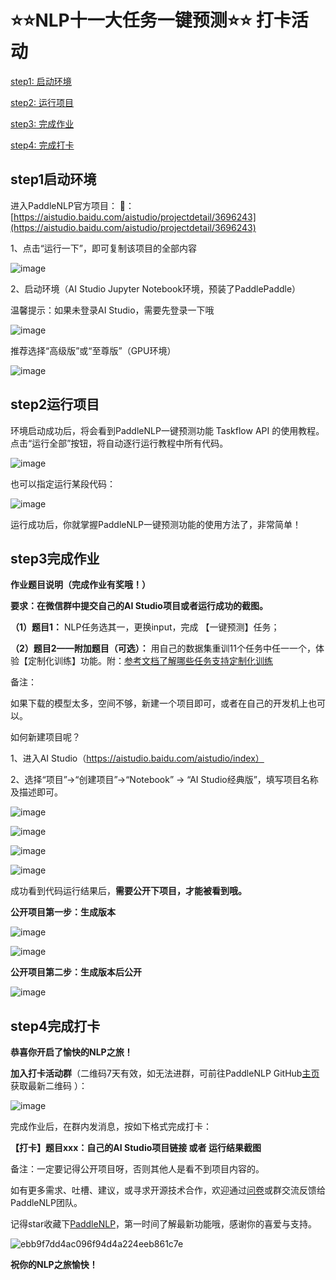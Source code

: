 # ⭐️⭐️NLP十一大任务一键预测⭐️⭐️ 打卡活动

[step1: 启动环境](#step1启动环境) 

[step2: 运行项目](#step2运行项目) 

[step3: 完成作业](#step3完成作业) 

[step4: 完成打卡](#step4完成打卡) 


## step1启动环境
进入PaddleNLP官方项目：
🔗：[https://aistudio.baidu.com/aistudio/projectdetail/3696243](https://aistudio.baidu.com/aistudio/projectdetail/3696243)

1、点击“运行一下”，即可复制该项目的全部内容

 ![image](https://user-images.githubusercontent.com/11793384/160789524-168fbce6-7bd0-4fd9-a3b8-9ecf38e4212d.png)

2、启动环境（AI Studio Jupyter Notebook环境，预装了PaddlePaddle）

温馨提示：如果未登录AI Studio，需要先登录一下哦
 
 ![image](https://user-images.githubusercontent.com/11793384/160789931-ac69e562-d9fb-43e5-8307-e17980cc1c7d.png)


推荐选择“高级版”或“至尊版”（GPU环境）

![image](https://user-images.githubusercontent.com/11793384/160789736-d7bfbc2a-c165-494c-9b87-acde7f99a4b3.png)

 
## step2运行项目
环境启动成功后，将会看到PaddleNLP一键预测功能 Taskflow API 的使用教程。点击“运行全部”按钮，将自动逐行运行教程中所有代码。

![image](https://user-images.githubusercontent.com/11793384/160790696-db55bb7f-d4bd-4065-b478-777d83a41110.png)
 
也可以指定运行某段代码：

![image](https://user-images.githubusercontent.com/11793384/160790840-02d7c235-0f2c-4dfd-9d7e-57c2ab183405.png)

运行成功后，你就掌握PaddleNLP一键预测功能的使用方法了，非常简单！

## step3完成作业

**作业题目说明（完成作业有奖哦！）**

**要求：在微信群中提交自己的AI Studio项目或者运行成功的截图。**

**（1）题目1：** NLP任务选其一，更换input，完成 【一键预测】任务；

**（2）题目2——附加题目（可选）：** 用自己的数据集重训11个任务中任一一个，体验【定制化训练】功能。附：[参考文档了解哪些任务支持定制化训练](https://github.com/PaddlePaddle/PaddleNLP/blob/develop/docs/model_zoo/taskflow.md#%E8%AF%A6%E7%BB%86%E4%BD%BF%E7%94%A8)

备注：

如果下载的模型太多，空间不够，新建一个项目即可，或者在自己的开发机上也可以。

如何新建项目呢？

1、进入AI Studio（https://aistudio.baidu.com/aistudio/index）

2、选择“项目”->“创建项目”->“Notebook” -> “AI Studio经典版”，填写项目名称及描述即可。

![image](https://user-images.githubusercontent.com/11793384/160793719-8fc0063e-8f10-48a1-a0e4-6d0bb271baa6.png)

![image](https://user-images.githubusercontent.com/11793384/160793735-59b6c6e9-52a8-4d54-8a63-66f0bab913d7.png)

![image](https://user-images.githubusercontent.com/11793384/160793744-07e9f3e1-3942-4899-9629-2b8e822e1ecf.png)

![image](https://user-images.githubusercontent.com/11793384/160793762-febe0b8f-9d69-44a1-a749-e95d5ad4cf11.png)
 
成功看到代码运行结果后，**需要公开下项目，才能被看到哦。**

**公开项目第一步：生成版本**
  
![image](https://user-images.githubusercontent.com/11793384/160794002-e8bdbce3-6dc8-4fd5-a4b3-41f6656166e3.png)

![image](https://user-images.githubusercontent.com/11793384/160794021-62d66a0f-be42-49e0-a2f5-ce1562bfba53.png)

**公开项目第二步：生成版本后公开**
 
 ![image](https://user-images.githubusercontent.com/11793384/160794471-707b6f39-2474-4c5d-822d-30b605f06639.png)


## step4完成打卡

**恭喜你开启了愉快的NLP之旅！**

**加入打卡活动群**（二维码7天有效，如无法进群，可前往PaddleNLP GitHub[主页](https://github.com/PaddlePaddle/PaddleNLP)获取最新二维码 ）：
 
 ![image](https://user-images.githubusercontent.com/11793384/160795335-9b72416a-467b-4df1-ae03-a1cfc45ebffc.png)

 
完成作业后，在群内发消息，按如下格式完成打卡：

**【打卡】题目xxx：自己的AI Studio项目链接 或者 运行结果截图**

备注：一定要记得公开项目呀，否则其他人是看不到项目内容的。

如有更多需求、吐槽、建议，或寻求开源技术合作，欢迎通过[问卷](https://iwenjuan.baidu.com/?code=44amg8)或群交流反馈给PaddleNLP团队。

记得star收藏下[PaddleNLP](https://github.com/PaddlePaddle/PaddleNLP)，第一时间了解最新功能哦，感谢你的喜爱与支持。

![ebb9f7dd4ac096f94d4a224eeb861c7e](https://user-images.githubusercontent.com/11793384/160803014-d3fa0551-6cb5-429f-ae3b-27e7b171c0a5.png)

**祝你的NLP之旅愉快！**

